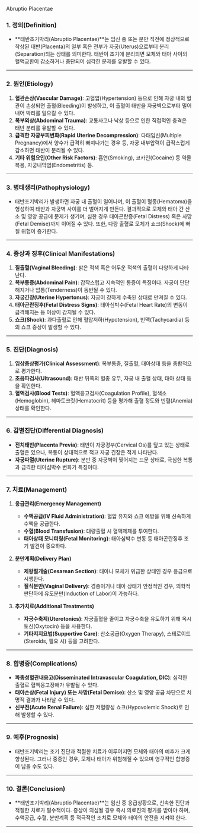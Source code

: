 Abruptio Placentae

### 1. 정의(Definition)

- **태반조기박리(Abruptio Placentae)**는 임신 중 또는 분만 직전에 정상적으로 착상된 태반(Placenta)의 일부 혹은 전부가 자궁(Uterus)으로부터 분리(Separation)되는 상태를 의미한다. 태반이 조기에 분리되면 모체와 태아 사이의 혈액교환이 감소하거나 중단되어 심각한 문제를 유발할 수 있다.

---

### 2. 원인(Etiology)

1. **혈관손상(Vascular Damage)**: 고혈압(Hypertension) 등으로 인해 자궁 내의 혈관이 손상되면 출혈(Bleeding)이 발생하고, 이 출혈이 태반을 자궁벽으로부터 밀어내어 박리를 일으킬 수 있다.
2. **복부외상(Abdominal Trauma)**: 교통사고나 낙상 등으로 인한 직접적인 충격은 태반 분리를 유발할 수 있다.
3. **급격한 자궁부피변화(Rapid Uterine Decompression)**: 다태임신(Multiple Pregnancy)에서 양수가 급격히 빠져나가는 경우 등, 자궁 내부압력이 급작스럽게 감소하면 태반이 분리될 수 있다.
4. **기타 위험요인(Other Risk Factors)**: 흡연(Smoking), 코카인(Cocaine) 등 약물 복용, 자궁내막염(Endometritis) 등.

---

### 3. 병태생리(Pathophysiology)

- 태반조기박리가 발생하면 자궁 내 출혈이 일어나며, 이 출혈이 혈종(Hematoma)을 형성하여 태반과 자궁벽 사이를 더 벌어지게 만든다. 결과적으로 모체와 태아 간 산소 및 영양 공급에 문제가 생기며, 심한 경우 태아곤란증(Fetal Distress) 혹은 사망(Fetal Demise)까지 이어질 수 있다. 또한, 다량 출혈로 모체가 쇼크(Shock)에 빠질 위험이 증가한다.

---

### 4. 증상과 징후(Clinical Manifestations)

1. **질출혈(Vaginal Bleeding)**: 밝은 적색 혹은 어두운 적색의 출혈이 다양하게 나타난다.
2. **복부통증(Abdominal Pain)**: 갑작스럽고 지속적인 통증이 특징이다. 자궁이 단단해지거나 압통(Tenderness)이 동반될 수 있다.
3. **자궁긴장(Uterine Hypertonus)**: 자궁이 강하게 수축된 상태로 만져질 수 있다.
4. **태아곤란징후(Fetal Distress Signs)**: 태아심박수(Fetal Heart Rate)의 변동이 급격해지는 등 이상이 감지될 수 있다.
5. **쇼크(Shock)**: 과다출혈로 인해 혈압저하(Hypotension), 빈맥(Tachycardia) 등의 쇼크 증상이 발생할 수 있다.

---

### 5. 진단(Diagnosis)

1. **임상증상평가(Clinical Assessment)**: 복부통증, 질출혈, 태아상태 등을 종합적으로 평가한다.
2. **초음파검사(Ultrasound)**: 태반 뒤쪽의 혈종 유무, 자궁 내 출혈 상태, 태아 상태 등을 확인한다.
3. **혈액검사(Blood Tests)**: 혈액응고검사(Coagulation Profile), 혈색소(Hemoglobin), 헤마토크릿(Hematocrit) 등을 평가해 출혈 정도와 빈혈(Anemia) 상태를 확인한다.

---

### 6. 감별진단(Differential Diagnosis)

- **전치태반(Placenta Previa)**: 태반이 자궁경부(Cervical Os)를 덮고 있는 상태로 출혈은 있으나, 복통이 상대적으로 적고 자궁 긴장은 적게 나타난다.
- **자궁파열(Uterine Rupture)**: 분만 중 자궁벽이 찢어지는 드문 상태로, 극심한 복통과 급격한 태아심박수 변화가 특징이다.

---

### 7. 치료(Management)

1. **응급관리(Emergency Management)**
    
    - **수액공급(IV Fluid Administration)**: 혈압 유지와 쇼크 예방을 위해 신속하게 수액을 공급한다.
    - **수혈(Blood Transfusion)**: 대량출혈 시 혈액제제를 투여한다.
    - **태아상태 모니터링(Fetal Monitoring)**: 태아심박수 변동 등 태아곤란징후 조기 발견이 중요하다.
2. **분만계획(Delivery Plan)**
    
    - **제왕절개술(Cesarean Section)**: 태아나 모체가 위급한 상태인 경우 응급으로 시행한다.
    - **질식분만(Vaginal Delivery)**: 경증이거나 태아 상태가 안정적인 경우, 의학적 판단하에 유도분만(Induction of Labor)이 가능하다.
3. **추가치료(Additional Treatments)**
    
    - **자궁수축제(Uterotonics)**: 자궁출혈을 줄이고 자궁수축을 유도하기 위해 옥시토신(Oxytocin) 등을 사용한다.
    - **기타지지요법(Supportive Care)**: 산소공급(Oxygen Therapy), 스테로이드(Steroids, 필요 시) 등을 고려한다.

---

### 8. 합병증(Complications)

- **파종성혈관내응고(Disseminated Intravascular Coagulation, DIC)**: 심각한 출혈로 혈액응고장애가 유발될 수 있다.
- **태아손상(Fetal Injury) 또는 사망(Fetal Demise)**: 산소 및 영양 공급 차단으로 치명적 결과가 나타날 수 있다.
- **신부전(Acute Renal Failure)**: 심한 저혈량성 쇼크(Hypovolemic Shock)로 인해 발생할 수 있다.

---

### 9. 예후(Prognosis)

- 태반조기박리는 조기 진단과 적절한 치료가 이루어지면 모체와 태아의 예후가 크게 향상된다. 그러나 중증인 경우, 모체나 태아가 위험해질 수 있으며 영구적인 합병증이 남을 수도 있다.

---

### 10. 결론(Conclusion)

- **태반조기박리(Abruptio Placentae)**는 임신 중 응급상황으로, 신속한 진단과 적절한 치료가 필수적이다. 증상이 의심될 경우 즉시 의료진의 평가를 받아야 하며, 수액공급, 수혈, 분만계획 등 적극적인 조치로 모체와 태아의 안전을 지켜야 한다.

---
